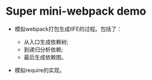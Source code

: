 # Super mini-webpack demo

- 模拟webpack打包生成IIFE的过程。包括了：
  - 从入口生成依赖树;
  - 到递归分析依赖;
  - 最后生成依赖图。

- 模拟require的实现。